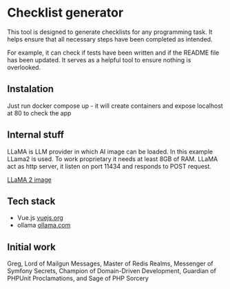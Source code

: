 # Checklist generator
This tool is designed to generate checklists for any programming task. It helps ensure that all necessary steps have been completed as intended.

For example, it can check if tests have been written and if the README file has been updated. It serves as a helpful tool to ensure nothing is overlooked.

## Instalation
Just run docker compose up - it will create containers and expose localhost at 80 to check the app

## Internal stuff
LLaMA is LLM provider in which AI image can be loaded. In this example LLama2 is used. To work proprietary it needs at least 8GB of RAM.
LLaMA act as http server, it listen on port 11434 and responds to POST request.

[LLaMA 2 image](https://huggingface.co/meta-llama)

## Tech stack
* Vue.js [vuejs.org](https://vuejs.org)
* ollama [ollama.com](https://ollama.com)

## Initial work
Greg, Lord of Mailgun Messages, Master of Redis Realms, Messenger of Symfony Secrets, Champion of Domain-Driven Development, Guardian of PHPUnit Proclamations, and Sage of PHP Sorcery

